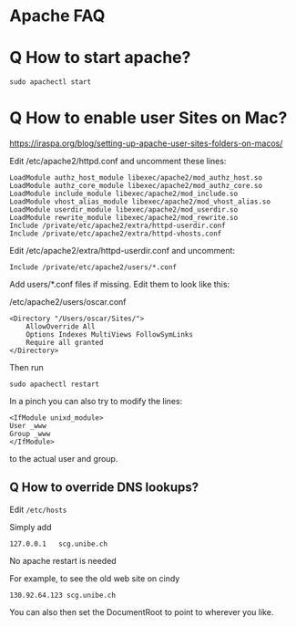 # Apache FAQ

# Q How to start apache?

	sudo apachectl start

# Q How to enable user Sites on Mac?

https://iraspa.org/blog/setting-up-apache-user-sites-folders-on-macos/


Edit 
	/etc/apache2/httpd.conf
and uncomment these lines:

	LoadModule authz_host_module libexec/apache2/mod_authz_host.so
	LoadModule authz_core_module libexec/apache2/mod_authz_core.so
	LoadModule include_module libexec/apache2/mod_include.so
	LoadModule vhost_alias_module libexec/apache2/mod_vhost_alias.so
	LoadModule userdir_module libexec/apache2/mod_userdir.so
	LoadModule rewrite_module libexec/apache2/mod_rewrite.so
	Include /private/etc/apache2/extra/httpd-userdir.conf
	Include /private/etc/apache2/extra/httpd-vhosts.conf

Edit 
	/etc/apache2/extra/httpd-userdir.conf
and uncomment:

	Include /private/etc/apache2/users/*.conf

Add users/*.conf files if missing. Edit them to look like this:

/etc/apache2/users/oscar.conf

	<Directory "/Users/oscar/Sites/">
		AllowOverride All
		Options Indexes MultiViews FollowSymLinks
		Require all granted
	</Directory>


Then run 

	sudo apachectl restart

In a pinch you can also try to modify the lines:

    <IfModule unixd_module>
    User _www
    Group _www
    </IfModule>

to the actual user and group.

## Q How to override DNS lookups?

Edit `/etc/hosts`

Simply add
```
127.0.0.1	scg.unibe.ch
```
No apache restart is needed

For example, to see the old web site on cindy
```
130.92.64.123 scg.unibe.ch
```

You can also then set the DocumentRoot to point to wherever you like.
